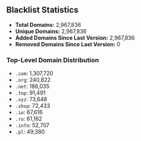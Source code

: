 ## Blacklist Statistics

- **Total Domains:** 2,967,836
- **Unique Domains:** 2,967,836
- **Added Domains Since Last Version:** 2,967,836
- **Removed Domains Since Last Version:** 0

### Top-Level Domain Distribution

-  `.com`: 1,307,720
-  `.org`: 240,822
-  `.net`: 186,035
-  `.top`: 91,491
-  `.xyz`: 73,648
-  `.shop`: 72,433
-  `.io`: 67,616
-  `.ru`: 61,162
-  `.info`: 52,707
-  `.pl`: 49,380
